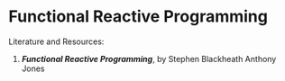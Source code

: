 # Functional Reactive Programming

Literature and Resources:

1.  ***Functional Reactive Programming***, by Stephen Blackheath Anthony
    Jones
